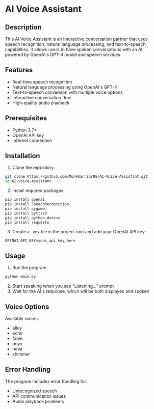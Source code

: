 # AI Voice Assistant

## Description
This AI Voice Assistant is an interactive conversation partner that uses speech recognition, natural language processing, and text-to-speech capabilities. It allows users to have spoken conversations with an AI, powered by OpenAI's GPT-4 model and speech services.

## Features
- Real-time speech recognition
- Natural language processing using OpenAI's GPT-4
- Text-to-speech conversion with multiple voice options
- Interactive conversation flow
- High-quality audio playback

## Prerequisites
- Python 3.7+
- OpenAI API key
- Internet connection

## Installation

1. Clone the repository:
```bash
git clone https://github.com/MonkWarrior08/AI-Voice-Assistant.git
cd AI-Voice-Assistant
```

2. Install required packages:
```bash
pip install openai
pip install SpeechRecognition
pip install pygame
pip install pyttsx3
pip install python-dotenv
pip install requests
```

3. Create a `.env` file in the project root and add your OpenAI API key:
```
OPENAI_API_KEY=your_api_key_here
```

## Usage
1. Run the program:
```bash
python main.py
```

2. Start speaking when you see "Listening..." prompt
3. Wait for the AI's response, which will be both displayed and spoken

## Voice Options
Available voices:
- alloy
- echo
- fable
- onyx
- nova
- shimmer

## Error Handling
The program includes error handling for:
- Unrecognized speech
- API communication issues
- Audio playback problems


